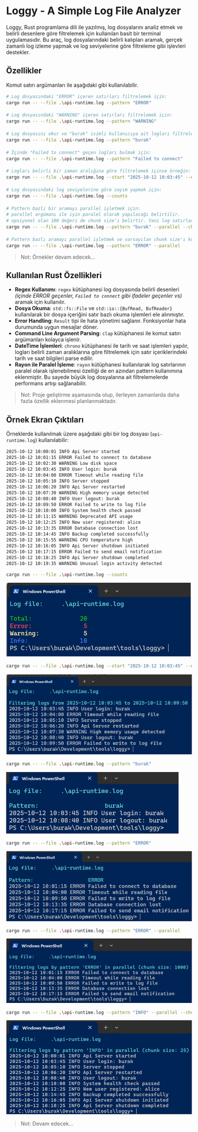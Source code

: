 # Loggy - A Simple Log File Analyzer

Loggy, Rust programlama dili ile yazılmış, log dosyalarını analiz etmek ve belirli desenlere göre filtrelemek için kullanılan basit bir terminal uygulamasıdır. Bu araç, log dosyalarındaki belirli kalıpları aramak, gerçek zamanlı log izleme yapmak ve log seviyelerine göre filtreleme gibi işlevleri destekler.

## Özellikler

Komut satırı argümanları ile aşağıdaki gibi kullanılabilir.

```bash
# Log dosyasındaki "ERROR" içeren satırları filtrelemek için:
cargo run -- --file .\api-runtime.log --pattern "ERROR"

# Log dosyasındaki "WARNING" içeren satırları filtrelemek için:
cargo run -- --file .\api-runtime.log --pattern "WARNING"

# Log dosyasını okur ve "burak" isimli kullanıcıya ait logları filtreler
cargo run -- --file .\api-runtime.log --pattern "burak"

# İçinde "Failed to connect" geçen logları bulmak için:
cargo run -- --file .\api-runtime.log --pattern "Failed to connect"

# Logları belirli bir zaman aralığına göre filtrelemek içinse örneğin:
cargo run -- --file .\api-runtime.log --start "2025-10-12 10:03:45" --end "2025-10-12 10:09:50"

# Log dosyasındaki log seviyelerine göre sayım yapmak için:
cargo run -- --file .\api-runtime.log --counts

# Pattern bazlı bir aramayı parallel işletmek için:
# parallel argümanı ile işin paralel olarak yapılacağı belirtilir.
# opsiyonel olan 100 değeri de chunk size'ı belirtir. Yani log satırları 100'erli gruplar halinde paralel işlenir.
cargo run -- --file .\api-runtime.log --pattern "burak" --parallel --chunk-size 100

# Pattern bazlı aramayı parallel işletmek ve varsayılan chunk size'ı kullanmak için:
cargo run -- --file .\api-runtime.log --pattern "ERROR" --parallel
```

> Not: Örnekler devam edecek...

## Kullanılan Rust Özellikleri

- **Regex Kullanımı**: `regex` kütüphanesi log dosyasında belirli desenleri *(içinde ERROR geçenler, `Failed to connect` gibi ifadeler geçenler vs)* aramak için kullanılır.
- **Dosya Okuma**: `std::fs::File` ve `std::io::{BufRead, BufReader}` kullanılarak bir dosya içeriğini satır bazlı okuma işlemleri ele alınmıştır.
- **Error Handling**: `Result` tipi ile hata yönetimi sağlanır. Fonksiyonlar hata durumunda uygun mesajlar döner.
- **Command Line Argument Parsing**: `clap` kütüphanesi ile komut satırı argümanları kolayca işlenir.
- **DateTime İşlemleri**: `chrono` kütüphanesi ile tarih ve saat işlemleri yapılır, logları belirli zaman aralıklarına göre filtrelemek için satır içeriklerindeki tarih ve saat bilgileri parse edilir.
- **Rayon ile Paralel İşleme**: `rayon` kütüphanesi kullanılarak log satırlarının paralel olarak işlenebilmesi özelliği de en azından pattern kullanımına eklenmiştir. Bu sayede büyük log dosyalarına ait filtrelemelerde performans artışı sağlanabilir.

> Not: Proje geliştirme aşamasında olup, ilerleyen zamanlarda daha fazla özellik eklenmesi planlanmaktadır.

## Örnek Ekran Çıktıları

Örneklerde kullanılmak üzere aşağıdaki gibi bir log dosyası (`api-runtime.log`) kullanılabilir:

```log
2025-10-12 10:00:01 INFO Api Server started
2025-10-12 10:01:15 ERROR Failed to connect to database
2025-10-12 10:02:30 WARNING Low disk space
2025-10-12 10:03:45 INFO User login: burak
2025-10-12 10:04:00 ERROR Timeout while reading file
2025-10-12 10:05:10 INFO Server stopped
2025-10-12 10:06:20 INFO Api Server restarted
2025-10-12 10:07:30 WARNING High memory usage detected
2025-10-12 10:08:40 INFO User logout: burak
2025-10-12 10:09:50 ERROR Failed to write to log file
2025-10-12 10:10:00 INFO System health check passed
2025-10-12 10:11:15 WARNING Deprecated API usage
2025-10-12 10:12:25 INFO New user registered: alice
2025-10-12 10:13:35 ERROR Database connection lost
2025-10-12 10:14:45 INFO Backup completed successfully
2025-10-12 10:15:55 WARNING CPU temperature high
2025-10-12 10:16:05 INFO Api Server shutdown initiated
2025-10-12 10:17:15 ERROR Failed to send email notification
2025-10-12 10:18:25 INFO Api Server shutdown completed
2025-10-12 10:19:35 WARNING Unusual login activity detected
```

```bash
cargo run -- --file .\api-runtime.log --counts
```

![loggy_00.png](../images/loggy_00.png)

```bash
cargo run -- --file .\api-runtime.log --start "2025-10-12 10:03:45" --end "2025-10-12 10:09:50"
```

![loggy_01.png](../images/loggy_01.png)

```bash
cargo run -- --file .\api-runtime.log --pattern "burak"
```

![loggy_02.png](../images/loggy_02.png)

```bash
cargo run -- --file .\api-runtime.log --pattern "ERROR"
```

![loggy_03.png](../images/loggy_03.png)

```bash
cargo run -- --file .\api-runtime.log --pattern "ERROR" --parallel
```

![loggy_04.png](../images/loggy_04.png)

```bash
cargo run -- --file .\api-runtime.log --pattern "INFO" --parallel --chunk-size 25
```

![loggy_05.png](../images/loggy_05.png)

> Not: Devam edecek...
